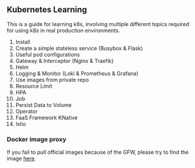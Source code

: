 ## Kubernetes Learning

This is a guide for learning k8s, involving multiple different topics required for using k8s in real production environments.

1. Install
2. Create a simple stateless service (Busybox & Flask)
3. Useful pod configurations
4. Gateway & Interceptor (Nginx & Traefik)
5. Helm
6. Logging & Monitor (Loki & Prometheus & Grafana)
7. Use images from private repo
8. Resource Limit
9. HPA
10. Job
11. Persist Data to Volume
12. Operator
13. FaaS Framework KNative
14. Istio

### Docker image proxy

If you fail to pull official images because of the GFW, please try to find the image [here](https://docker.aityp.com/). 
